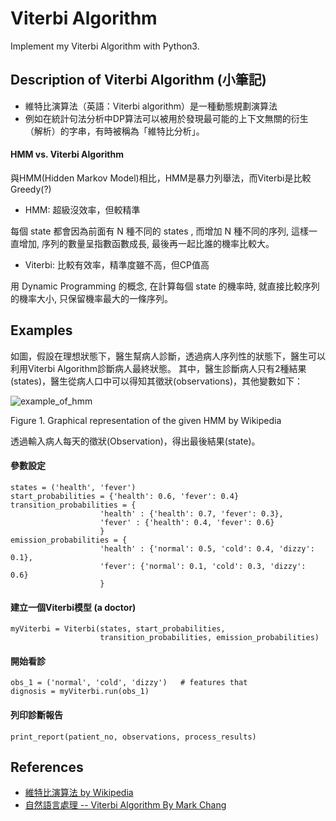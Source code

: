 # Viterbi Algorithm
Implement my Viterbi Algorithm with Python3.

## Description of Viterbi Algorithm (小筆記)
- 維特比演算法（英語：Viterbi algorithm）是一種動態規劃演算法
- 例如在統計句法分析中DP算法可以被用於發現最可能的上下文無關的衍生（解析）的字串，有時被稱為「維特比分析」。


#### HMM vs. Viterbi Algorithm
與HMM(Hidden Markov Model)相比，HMM是暴力列舉法，而Viterbi是比較Greedy(?)

- HMM: 超級沒效率，但較精準

每個 state 都會因為前面有 N 種不同的 states , 而增加 N 種不同的序列, 這樣一直增加, 序列的數量呈指數函數成長, 最後再一起比誰的機率比較大。


- Viterbi: 比較有效率，精準度雖不高，但CP值高

用 Dynamic Programming 的概念, 在計算每個 state 的機率時, 就直接比較序列的機率大小, 只保留機率最大的一條序列。


## Examples
如圖，假設在理想狀態下，醫生幫病人診斷，透過病人序列性的狀態下，醫生可以利用Viterbi Algorithm診斷病人最終狀態。
其中，醫生診斷病人只有2種結果(states)，醫生從病人口中可以得知其徵狀(observations)，其他變數如下：

![example_of_hmm](https://upload.wikimedia.org/wikipedia/commons/0/0c/An_example_of_HMM.png)

Figure 1. Graphical representation of the given HMM by Wikipedia

透過輸入病人每天的徵狀(Observation)，得出最後結果(state)。

#### 參數設定
```
states = ('health', 'fever')
start_probabilities = {'health': 0.6, 'fever': 0.4}
transition_probabilities = {
                    'health' : {'health': 0.7, 'fever': 0.3},
                    'fever' : {'health': 0.4, 'fever': 0.6}
                    }
emission_probabilities = {
                    'health' : {'normal': 0.5, 'cold': 0.4, 'dizzy': 0.1},
                    'fever': {'normal': 0.1, 'cold': 0.3, 'dizzy': 0.6}
                    }
```

#### 建立一個Viterbi模型 (a doctor)
```
myViterbi = Viterbi(states, start_probabilities,
                    transition_probabilities, emission_probabilities)
```

#### 開始看診
```
obs_1 = ('normal', 'cold', 'dizzy')   # features that
dignosis = myViterbi.run(obs_1)
```

#### 列印診斷報告
```
print_report(patient_no, observations, process_results)
```


## References
- [維特比演算法 by Wikipedia](https://zh.wikipedia.org/wiki/%E7%BB%B4%E7%89%B9%E6%AF%94%E7%AE%97%E6%B3%95)
- [自然語言處理 -- Viterbi Algorithm By Mark Chang](http://cpmarkchang.logdown.com/posts/192522-natural-language-processing-viterbi-algorithm)
